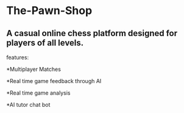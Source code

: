# The-Pawn-Shop

## A casual online chess platform designed for players of all levels. 

features:
 
*Multiplayer Matches

*Real time game feedback through AI

*Real time game analysis

*AI tutor chat bot
